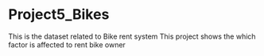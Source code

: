 # Project5_Bikes
This is the dataset related to Bike rent system 
This project shows the which factor is affected to rent bike owner
